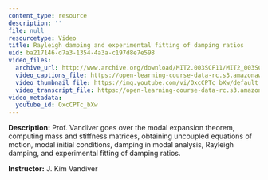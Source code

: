 ```yaml
---
content_type: resource
description: ''
file: null
resourcetype: Video
title: Rayleigh damping and experimental fitting of damping ratios
uid: ba217146-d7a3-1354-4a3a-c197d8e7e598
video_files:
  archive_url: http://www.archive.org/download/MIT2.003SCF11/MIT2_003SCF11_lec24_300k.mp4
  video_captions_file: https://open-learning-course-data-rc.s3.amazonaws.com/2-003sc-engineering-dynamics-fall-2011/3f17e0a5e99e533ea2117677b4a0cdc8_OxcCPTc_bXw.vtt
  video_thumbnail_file: https://img.youtube.com/vi/OxcCPTc_bXw/default.jpg
  video_transcript_file: https://open-learning-course-data-rc.s3.amazonaws.com/2-003sc-engineering-dynamics-fall-2011/7d62399c6676bf946572054088f32be8_OxcCPTc_bXw.pdf
video_metadata:
  youtube_id: OxcCPTc_bXw
---
```


**Description:** Prof. Vandiver goes over the modal expansion theorem, computing mass and stiffness matrices, obtaining uncoupled equations of motion, modal initial conditions, damping in modal analysis, Rayleigh damping, and experimental fitting of damping ratios.

**Instructor:** J. Kim Vandiver